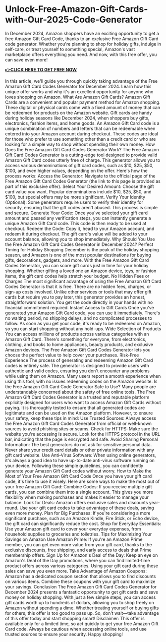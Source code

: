 # Unlock-Free-Amazon-Gift-Cards-with-Our-2025-Code-Generator
In December 2024, Amazon shoppers have an exciting opportunity to get a free Amazon Gift Card Code, thanks to an exclusive Free Amazon Gift Card code generator. Whether you're planning to shop for holiday gifts, indulge in self-care, or treat yourself to something special, Amazon's vast marketplace offers everything you need. And now, with this free offer, you can save even more!



**[👉CLICK HERE TO GET FREE NOW](https://usaofferzon.com/amazongiftcard)**



In this article, we'll guide you through quickly taking advantage of the Free Amazon Gift Card Codes Generator for December 2024. Learn how this unique offer works and why it's an excellent opportunity for anyone who loves shopping on Amazon.
What Are Amazon Gift Cards?
Amazon Gift Cards are a convenient and popular payment method for Amazon shopping. These digital or physical cards come with a fixed amount of money that can be redeemed for products on the Amazon website. Gift cards are handy during holiday seasons like December 2024, when shoppers buy gifts, electronics, fashion items, and home goods.
An Amazon Gift Card code is a unique combination of numbers and letters that can be redeemable when entered into your Amazon account during checkout. These codes are ideal for those who prefer to use something other than a credit card or who are looking for a simple way to shop without spending their own money.
How Does the Free Amazon Gift Card Codes Generator Work?
The Free Amazon Gift Card Codes Generator is a cutting-edge tool designed to provide valid Amazon Gift Card codes utterly free of charge. This generator allows you to access various denominations of gift card codes, such as $10, $25, $50, $100, and even higher values, depending on the offer.
Here's how the process works:
Access the Generator: Navigate to the official page of the Free Amazon Gift Card Codes Generator (the link to this page is provided as part of this exclusive offer).
Select Your Desired Amount: Choose the gift card value you want. Popular denominations include $10, $25, $50, and $100, but special offers may be more significant.
Verify Your Identity (Optional): Some generators require users to verify their identity for security, ensuring that the gift codes aren't abused. This process is simple and secure.
Generate Your Code: Once you've selected your gift card amount and passed any verification steps, you can instantly generate a unique Amazon Gift Card code. This code is then ready to be used at checkout.
Redeem the Code: Copy it, head to your Amazon account, and redeem it during checkout. The gift card's value will be added to your account balance, allowing you to shop immediately.
Why Should You Use the Free Amazon Gift Card Codes Generator in December 2024?
Perfect Timing for Holiday Shopping
December is the peak of the holiday shopping season, and Amazon is one of the most popular destinations for buying gifts, decorations, gadgets, and more. With the Free Amazon Gift Card Codes Generator, you can score gift cards just in time for your holiday shopping. Whether gifting a loved one an Amazon device, toys, or fashion items, the gift card codes help stretch your budget.
No Hidden Fees or Charges
The most significant advantage of using the Free Amazon Gift Card Codes Generator is that it is free. There are no hidden fees, charges, or sign-up costs involved. Unlike other services or tools that may offer gift cards but require you to pay later, this generator provides an honest, straightforward solution. You get the code directly in your hands with no financial commitment required.
Instant Access to Gift Cards
Once you've generated your Amazon Gift Card code, you can use it immediately. There's no waiting period, no shipping delays, and no complicated processes to follow. As soon as you get your code, it's ready to be redeemed on Amazon, so you can start shopping without any hold-ups.
Wide Selection of Products
You can access millions of products across various categories with an Amazon Gift Card. There's something for everyone, from electronics, clothing, and books to home appliances, beauty products, and exclusive Amazon devices. The Free Amazon Gift Card Codes Generator lets you choose the perfect value to help cover your purchases.
Risk-Free Experience
The process of generating and redeeming Amazon Gift Card codes is entirely safe. The generator is designed to provide users with authentic and valid codes, ensuring you don't encounter any problems while using them on Amazon. Many users report a smooth experience when using this tool, with no issues redeeming codes on the Amazon website.
Is the Free Amazon Gift Card Code Generator Safe to Use?
Many people are understandably concerned about the safety of free online tools. The Free Amazon Gift Card Codes Generator is a trusted and reputable platform explicitly designed for users who want to access Amazon Gift Cards without paying. It is thoroughly tested to ensure that all generated codes are legitimate and can be used on the Amazon platform.
However, to ensure your safety, keep these tips in mind:
Use Trusted Sources: Always access the Free Amazon Gift Card Codes Generator from official or well-known sources to avoid phishing sites or scams.
Check for HTTPS: Make sure the website you're accessing is secure. Look for the HTTPS protocol in the URL bar, indicating that the page is encrypted and safe.
Avoid Sharing Personal Information: The best generators do not ask for sensitive personal data. Never share your credit card details or other private information with any gift card website.
Use Anti-Virus Software: When using online generators, it's always a good idea to have up-to-date anti-virus software running on your device.
Following these simple guidelines, you can confidently generate your Amazon Gift Card codes without worry.
How to Make the Most of Your Free Amazon Gift Card Code
Once you have your gift card code, it's time to use it wisely. Here are some ways to make the most out of your free Amazon Gift Card:
Combine Codes: If you receive multiple gift cards, you can combine them into a single account. This gives you more flexibility when making purchases and makes it easier to manage your balance.
Look for Deals: Amazon offers exclusive sales and discounts year-round. Use your gift card codes to take advantage of these deals, saving even more money.
Plan for Big Purchases: If you're considering a more significant purchase, such as an Amazon Kindle, Fire Stick, or Echo device, the gift card can significantly reduce the cost.
Shop for Everyday Essentials: Use your Amazon gift card to cover your everyday expenses, from household supplies to groceries and toiletries.
Tips for Maximizing Your Savings on Amazon
Use Amazon Prime: If you're an Amazon Prime member, you can get even more value from your gift card, thanks to the exclusive discounts, free shipping, and early access to deals that Prime membership offers.
Sign Up for Amazon's Deal of the Day: Keep an eye on Amazon's Deal of the Day promotions, where you can find limited-time product offers across various categories. Using your gift card during these sales can save you even more.
Take Advantage of Amazon Coupons: Amazon has a dedicated coupon section that allows you to find discounts on various items. Combine these coupons with your gift card to maximize your savings.
Conclusion
The Free Amazon Gift Card Codes Generator for December 2024 presents a fantastic opportunity to get gift cards and save money on holiday shopping. With just a few simple steps, you can access gift cards worth up to hundreds of dollars, allowing you to shop freely on Amazon without spending a dime. Whether treating yourself or buying gifts for others, this offer is too good to pass up. So, don't wait—take advantage of this offer today and start shopping smart!
Disclaimer: This offer is available only for a limited time, so act quickly to get your free Amazon Gift Card code. Always be cautious when accessing online tools, and use trusted sources to ensure your security. Happy shopping!
